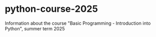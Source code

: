 # python-course-2025
Information about the course "Basic Programming - Introduction into Python", summer term 2025
